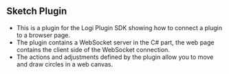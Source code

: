 Sketch Plugin
-------------

* This is a plugin for the Logi Plugin SDK showing how to connect a plugin to a browser page.
* The plugin contains a WebSocket server in the C# part, the web page contains the client side of the WebSocket connection.
* The actions and adjustments defined by the plugin allow you to move and draw circles in a web canvas.

